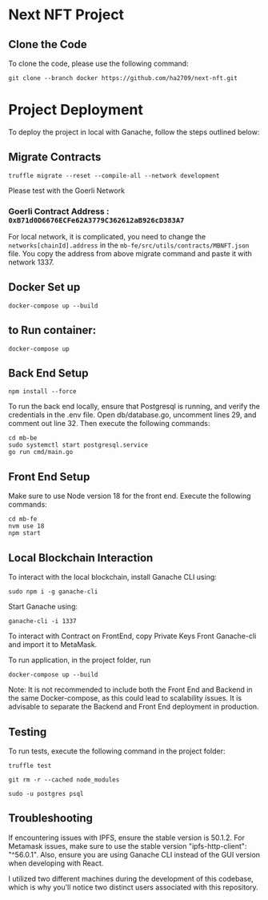 # Next NFT Project

## Clone the Code

To clone the code, please use the following command:
 

`git clone --branch docker https://github.com/ha2709/next-nft.git`

# Project Deployment

To deploy the project in local with Ganache, follow the steps outlined below:

## Migrate Contracts

`truffle migrate --reset --compile-all --network development`

Please test with the Goerli Network

### Goerli Contract Address : `0xB71d0D6676ECFe62A3779C362612aB926cD383A7`

For local network, it is complicated, you need to change the `networks[chainId].address` in the `mb-fe/src/utils/contracts/MBNFT.json` file. You copy the address from above migrate command and paste it with network 1337. 

## Docker Set up

`docker-compose up --build`

## to Run container: 

`docker-compose up`

## Back End Setup

`npm install --force`

To run the back end locally, ensure that Postgresql is running, and verify the credentials in the .env file. Open db/database.go, uncomment lines 29, and comment out line 32. Then execute the following commands:

```
cd mb-be
sudo systemctl start postgresql.service
go run cmd/main.go
```
## Front End Setup

Make sure to use Node version 18 for the front end. Execute the following commands:

```
cd mb-fe
nvm use 18
npm start
```

## Local Blockchain Interaction

To interact with the local blockchain, install Ganache CLI using:

`sudo npm i -g ganache-cli`

Start Ganache using:

`ganache-cli -i 1337`

To interact with Contract on FrontEnd, copy Private Keys Front Ganache-cli and import it to MetaMask. 

To run application, in the project folder, run 

`docker-compose up --build`

Note: It is not recommended to include both the Front End and Backend in the same Docker-compose, as this could lead to scalability issues. It is advisable to separate the Backend and Front End deployment in production. 

## Testing

To run tests, execute the following command in the project folder:

`truffle test`

`git rm -r --cached node_modules`

`sudo -u postgres psql`

## Troubleshooting
If encountering issues with IPFS, ensure the stable version is 50.1.2. For Metamask issues, make sure to use the stable version "ipfs-http-client": "^56.0.1". Also, ensure you are using Ganache CLI instead of the GUI version when developing with React.

I utilized two different machines during the development of this codebase, which is why you'll notice two distinct users associated with this repository.